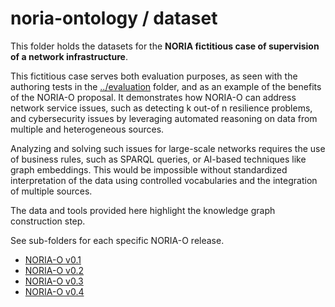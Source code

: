 # noria-ontology / dataset

This folder holds the datasets for the **NORIA fictitious case of supervision of a network infrastructure**.

This fictitious case serves both evaluation purposes, as seen with the authoring tests in the [../evaluation](../evaluation) folder, and as an example of the benefits of the NORIA-O proposal.
It demonstrates how NORIA-O can address network service issues, such as detecting k out-of n resilience problems, and cybersecurity issues by leveraging automated reasoning on data from multiple and heterogeneous sources.

Analyzing and solving such issues for large-scale networks requires the use of business rules, such as SPARQL queries, or AI-based techniques like graph embeddings.
This would be impossible without standardized interpretation of the data using controlled vocabularies and the integration of multiple sources.

The data and tools provided here highlight the knowledge graph construction step.

See sub-folders for each specific NORIA-O release.

* [NORIA-O v0.1](noria-0.1)
* [NORIA-O v0.2](noria-0.2)
* [NORIA-O v0.3](noria-0.3)
* [NORIA-O v0.4](noria-0.4)
